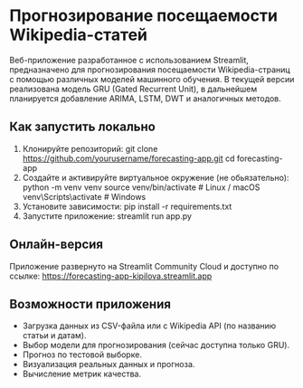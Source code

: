 # Прогнозирование посещаемости Wikipedia-статей

Веб-приложение разработанное с использованием Streamlit, предназначено для прогнозирования посещаемости Wikipedia-страниц с помощью различных моделей машинного обучения.
В текущей версии реализована модель GRU (Gated Recurrent Unit), в дальнейшем планируется добавление ARIMA, LSTM, DWT и аналогичных методов.

## Как запустить локально
1. Клонируйте репозиторий:
   git clone https://github.com/yourusername/forecasting-app.git
   cd forecasting-app
2. Создайте и активируйте виртуальное окружение (не обьязательно):
   python -m venv venv
   source venv/bin/activate  # Linux / macOS
   venv\Scripts\activate     # Windows
3. Установите зависимости:
   pip install -r requirements.txt
4. Запустите приложение:
   streamlit run app.py

## Онлайн-версия
Приложение развернуто на Streamlit Community Cloud и доступно по ссылке:
https://forecasting-app-kipilova.streamlit.app

## Возможности приложения
- Загрузка данных из CSV-файла или с Wikipedia API (по названию статьи и датам).
- Выбор модели для прогнозирования (сейчас доступна только GRU).
- Прогноз по тестовой выборке.
- Визуализация реальных данных и прогноза.
- Вычисление метрик качества.
